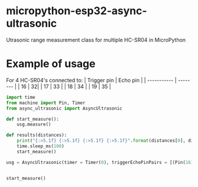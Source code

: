 # micropython-esp32-async-ultrasonic
Utrasonic range measurement class for multiple HC-SR04 in MicroPython

# Example of usage
For 4 HC-SR04's connected to:
| Trigger pin | Echo pin |
| ----------- | -------- |
| 16 | 32|
| 17 | 33 |
| 18 | 34 |
| 19 | 35 |

```python
import time
from machine import Pin, Timer
from async_ultrasonic import AsyncUltrasonic

def start_measure():
    usg.measure()

def results(distances):
    print("{:>5.1f} {:>5.1f} {:>5.1f} {:>5.1f}".format(distances[0], distances[1], distances[2], distances[3]))
    time.sleep_ms(100)
    start_measure()

usg = AsyncUltrasonic(timer = Timer(0), triggerEchoPinPairs = [(Pin(16), Pin(32)), (Pin(17), Pin(33)), (Pin(18), Pin(34)), (Pin(19), Pin(35))], callback=results)


start_measure()
```
